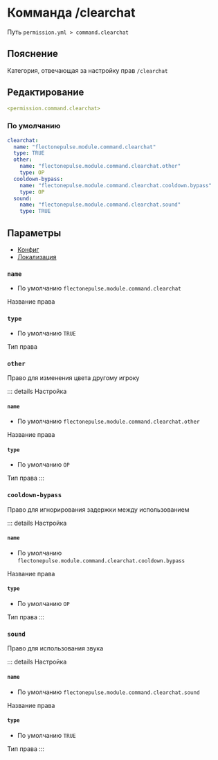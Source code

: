 # Комманда /clearchat
Путь `permission.yml > command.clearchat`

## Пояснение
Категория, отвечающая за настройку прав `/clearchat`

## Редактирование
```yaml
<permission.command.clearchat>
```

### По умолчанию
```yaml
clearchat:
  name: "flectonepulse.module.command.clearchat"
  type: TRUE
  other:
    name: "flectonepulse.module.command.clearchat.other"
    type: OP
  cooldown-bypass:
    name: "flectonepulse.module.command.clearchat.cooldown.bypass"
    type: OP
  sound:
    name: "flectonepulse.module.command.clearchat.sound"
    type: TRUE
```

## Параметры

- [Конфиг](/ru/command/clearchat/)
- [Локализация](/ru/localizations/ru_ru/command/clearchat/)

### `name`
- По умолчанию `flectonepulse.module.command.clearchat`

Название права

### `type`
- По умолчанию `TRUE`

Тип права

### `other`

Право для изменения цвета другому игроку

::: details Настройка
#### `name`
- По умолчанию `flectonepulse.module.command.clearchat.other`

Название права

#### `type`
- По умолчанию `OP`

Тип права
:::

### `cooldown-bypass`

Право для игнорирования задержки между использованием

::: details Настройка
#### `name`
- По умолчанию `flectonepulse.module.command.clearchat.cooldown.bypass`

Название права

#### `type`
- По умолчанию `OP`

Тип права
:::

### `sound`

Право для использования звука

::: details Настройка
#### `name`
- По умолчанию `flectonepulse.module.command.clearchat.sound`

Название права

#### `type`
- По умолчанию `TRUE`

Тип права
:::

<!--@include: @/ru/parts/permission.md-->

